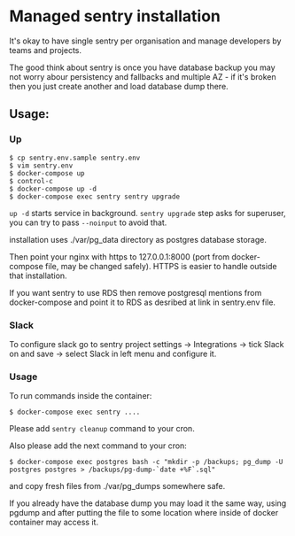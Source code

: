 # Managed sentry installation

It's okay to have single sentry per organisation and manage developers by teams and projects.

The good think about sentry is once you have database backup you may not worry abour persistency and fallbacks and multiple AZ - if it's broken then you just create another and load database dump there.

## Usage:

### Up

    $ cp sentry.env.sample sentry.env
    $ vim sentry.env
    $ docker-compose up
    $ control-c
    $ docker-compose up -d
    $ docker-compose exec sentry sentry upgrade

`up -d` starts service in background. `sentry upgrade` step asks for superuser, you can try to pass `--noinput` to avoid that.

installation uses ./var/pg_data directory as postgres database storage.

Then point your nginx with https to 127.0.0.1:8000 (port from docker-compose file, may be changed safely). HTTPS is easier to handle outside that installation.

If you want sentry to use RDS then remove postgresql mentions from docker-compose and point it to RDS as desribed at link in sentry.env file.

### Slack

To configure slack go to sentry project settings -> Integrations -> tick Slack on and save -> select Slack in left menu and configure it.


### Usage

To run commands inside the container:

    $ docker-compose exec sentry ....

Please add `sentry cleanup` command to your cron.

Also please add the next command to your cron:

    $ docker-compose exec postgres bash -c "mkdir -p /backups; pg_dump -U postgres postgres > /backups/pg-dump-`date +%F`.sql"

and copy fresh files from ./var/pg_dumps somewhere safe.

If you already have the database dump you may load it the same way, using pgdump and after putting the file to some location where inside of docker container may access it.
